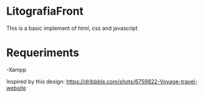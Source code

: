 # LitografiaFront
This is a basic implement of html, css and javascript

# Requeriments
-Xampp

Inspired by this design: https://dribbble.com/shots/6759822-Voyage-travel-website
